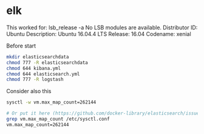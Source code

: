 # elk
This worked for:
lsb_release -a
No LSB modules are available.
Distributor ID: Ubuntu
Description:    Ubuntu 16.04.4 LTS
Release:        16.04
Codename:       xenial

Before start
```bash
mkdir elasticsearchdata
chmod 777 -R elasticsearchdata
chmod 644 kibana.yml
chmod 644 elasticsearch.yml 
chmod 777 -R logstash
```
Consider also this
```bash
sysctl -w vm.max_map_count=262144

# Or put it here (https://github.com/docker-library/elasticsearch/issues/111)
grep vm.max_map_count /etc/sysctl.conf
vm.max_map_count=262144
```

